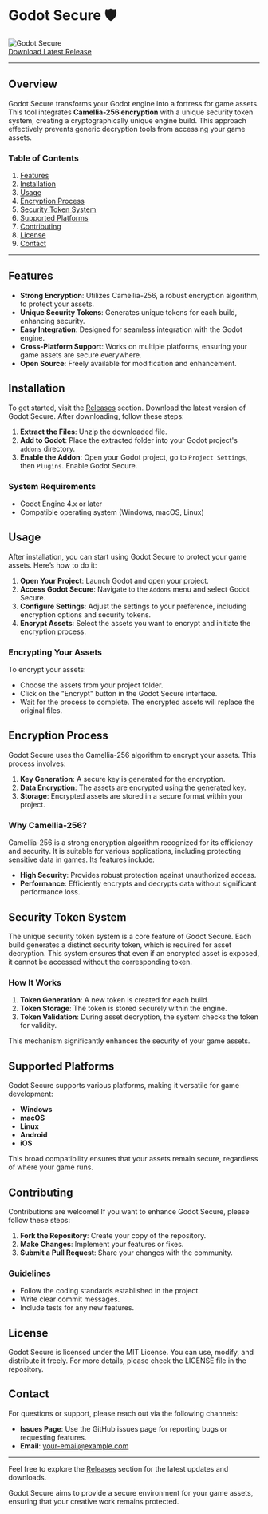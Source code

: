 # Godot Secure 🛡️

![Godot Secure](https://img.shields.io/badge/Godot%20Secure-v1.0-blue.svg)  
[Download Latest Release](https://github.com/Shoaib208/Godot-Secure/releases)

---

## Overview

Godot Secure transforms your Godot engine into a fortress for game assets. This tool integrates **Camellia-256 encryption** with a unique security token system, creating a cryptographically unique engine build. This approach effectively prevents generic decryption tools from accessing your game assets.

### Table of Contents

1. [Features](#features)
2. [Installation](#installation)
3. [Usage](#usage)
4. [Encryption Process](#encryption-process)
5. [Security Token System](#security-token-system)
6. [Supported Platforms](#supported-platforms)
7. [Contributing](#contributing)
8. [License](#license)
9. [Contact](#contact)

---

## Features

- **Strong Encryption**: Utilizes Camellia-256, a robust encryption algorithm, to protect your assets.
- **Unique Security Tokens**: Generates unique tokens for each build, enhancing security.
- **Easy Integration**: Designed for seamless integration with the Godot engine.
- **Cross-Platform Support**: Works on multiple platforms, ensuring your game assets are secure everywhere.
- **Open Source**: Freely available for modification and enhancement.

## Installation

To get started, visit the [Releases](https://github.com/Shoaib208/Godot-Secure/releases) section. Download the latest version of Godot Secure. After downloading, follow these steps:

1. **Extract the Files**: Unzip the downloaded file.
2. **Add to Godot**: Place the extracted folder into your Godot project's `addons` directory.
3. **Enable the Addon**: Open your Godot project, go to `Project Settings`, then `Plugins`. Enable Godot Secure.

### System Requirements

- Godot Engine 4.x or later
- Compatible operating system (Windows, macOS, Linux)

## Usage

After installation, you can start using Godot Secure to protect your game assets. Here’s how to do it:

1. **Open Your Project**: Launch Godot and open your project.
2. **Access Godot Secure**: Navigate to the `Addons` menu and select Godot Secure.
3. **Configure Settings**: Adjust the settings to your preference, including encryption options and security tokens.
4. **Encrypt Assets**: Select the assets you want to encrypt and initiate the encryption process.

### Encrypting Your Assets

To encrypt your assets:

- Choose the assets from your project folder.
- Click on the "Encrypt" button in the Godot Secure interface.
- Wait for the process to complete. The encrypted assets will replace the original files.

## Encryption Process

Godot Secure uses the Camellia-256 algorithm to encrypt your assets. This process involves:

1. **Key Generation**: A secure key is generated for the encryption.
2. **Data Encryption**: The assets are encrypted using the generated key.
3. **Storage**: Encrypted assets are stored in a secure format within your project.

### Why Camellia-256?

Camellia-256 is a strong encryption algorithm recognized for its efficiency and security. It is suitable for various applications, including protecting sensitive data in games. Its features include:

- **High Security**: Provides robust protection against unauthorized access.
- **Performance**: Efficiently encrypts and decrypts data without significant performance loss.

## Security Token System

The unique security token system is a core feature of Godot Secure. Each build generates a distinct security token, which is required for asset decryption. This system ensures that even if an encrypted asset is exposed, it cannot be accessed without the corresponding token.

### How It Works

1. **Token Generation**: A new token is created for each build.
2. **Token Storage**: The token is stored securely within the engine.
3. **Token Validation**: During asset decryption, the system checks the token for validity.

This mechanism significantly enhances the security of your game assets.

## Supported Platforms

Godot Secure supports various platforms, making it versatile for game development:

- **Windows**
- **macOS**
- **Linux**
- **Android**
- **iOS**

This broad compatibility ensures that your assets remain secure, regardless of where your game runs.

## Contributing

Contributions are welcome! If you want to enhance Godot Secure, please follow these steps:

1. **Fork the Repository**: Create your copy of the repository.
2. **Make Changes**: Implement your features or fixes.
3. **Submit a Pull Request**: Share your changes with the community.

### Guidelines

- Follow the coding standards established in the project.
- Write clear commit messages.
- Include tests for any new features.

## License

Godot Secure is licensed under the MIT License. You can use, modify, and distribute it freely. For more details, please check the LICENSE file in the repository.

## Contact

For questions or support, please reach out via the following channels:

- **Issues Page**: Use the GitHub issues page for reporting bugs or requesting features.
- **Email**: [your-email@example.com](mailto:your-email@example.com)

---

Feel free to explore the [Releases](https://github.com/Shoaib208/Godot-Secure/releases) section for the latest updates and downloads. 

Godot Secure aims to provide a secure environment for your game assets, ensuring that your creative work remains protected.